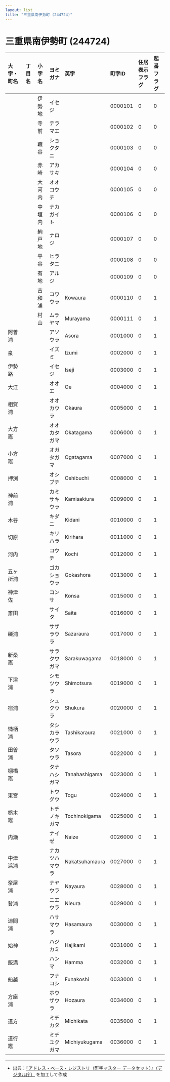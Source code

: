 ```yaml
---
layout: list
title: "三重県南伊勢町 (244724)"
---
```


# 三重県南伊勢町 (244724)

| 大字・町名 | 丁目名 | 小字名 | ヨミガナ | 英字 | 町字ID | 住居表示フラグ | 起番フラグ |
|:---|:---|:---|:---|:---|:---|:---|:---|
|  |  | 伊勢地 |   イセジ |  | 0000101 | 0 | 0 |
|  |  | 寺前 |   テラマエ |  | 0000102 | 0 | 0 |
|  |  | 職谷 |   ショクタニ |  | 0000103 | 0 | 0 |
|  |  | 赤崎 |   アカサキ |  | 0000104 | 0 | 0 |
|  |  | 大河内 |   オオコウチ |  | 0000105 | 0 | 0 |
|  |  | 中垣内 |   ナカガイト |  | 0000106 | 0 | 0 |
|  |  | 納戸地 |   ナロジ |  | 0000107 | 0 | 0 |
|  |  | 平谷 |   ヒラタニ |  | 0000108 | 0 | 0 |
|  |  | 有地 |   アルジ |  | 0000109 | 0 | 0 |
|  |  | 古和浦 |   コワウラ | Kowaura | 0000110 | 0 | 1 |
|  |  | 村山 |   ムラヤマ | Murayama | 0000111 | 0 | 1 |
| 阿曽浦 |  |  | アソウラ   | Asora | 0001000 | 0 | 1 |
| 泉 |  |  | イズミ   | Izumi | 0002000 | 0 | 1 |
| 伊勢路 |  |  | イセジ   | Iseji | 0003000 | 0 | 1 |
| 大江 |  |  | オオエ   | Oe | 0004000 | 0 | 1 |
| 相賀浦 |  |  | オオカウラ   | Okaura | 0005000 | 0 | 1 |
| 大方竈 |  |  | オオカタガマ   | Okatagama | 0006000 | 0 | 1 |
| 小方竈 |  |  | オガタガマ   | Ogatagama | 0007000 | 0 | 1 |
| 押渕 |  |  | オシブチ   | Oshibuchi | 0008000 | 0 | 1 |
| 神前浦 |  |  | カミサキウラ   | Kamisakiura | 0009000 | 0 | 1 |
| 木谷 |  |  | キダニ   | Kidani | 0010000 | 0 | 1 |
| 切原 |  |  | キリハラ   | Kirihara | 0011000 | 0 | 1 |
| 河内 |  |  | コウチ   | Kochi | 0012000 | 0 | 1 |
| 五ヶ所浦 |  |  | ゴカショウラ   | Gokashora | 0013000 | 0 | 1 |
| 神津佐 |  |  | コンサ   | Konsa | 0015000 | 0 | 1 |
| 斎田 |  |  | サイタ   | Saita | 0016000 | 0 | 1 |
| 礫浦 |  |  | サザラウラ   | Sazaraura | 0017000 | 0 | 1 |
| 新桑竈 |  |  | サラクワガマ   | Sarakuwagama | 0018000 | 0 | 1 |
| 下津浦 |  |  | シモツウラ   | Shimotsura | 0019000 | 0 | 1 |
| 宿浦 |  |  | シュクウラ   | Shukura | 0020000 | 0 | 1 |
| 慥柄浦 |  |  | タシカラウラ   | Tashikaraura | 0021000 | 0 | 1 |
| 田曽浦 |  |  | タソウラ   | Tasora | 0022000 | 0 | 1 |
| 棚橋竈 |  |  | タナハシガマ   | Tanahashigama | 0023000 | 0 | 1 |
| 東宮 |  |  | トウグウ   | Togu | 0024000 | 0 | 1 |
| 栃木竈 |  |  | トチノキガマ   | Tochinokigama | 0025000 | 0 | 1 |
| 内瀬 |  |  | ナイゼ   | Naize | 0026000 | 0 | 1 |
| 中津浜浦 |  |  | ナカツハマウラ   | Nakatsuhamaura | 0027000 | 0 | 1 |
| 奈屋浦 |  |  | ナヤウラ   | Nayaura | 0028000 | 0 | 1 |
| 贄浦 |  |  | ニエウラ   | Nieura | 0029000 | 0 | 1 |
| 迫間浦 |  |  | ハサマウラ   | Hasamaura | 0030000 | 0 | 1 |
| 始神 |  |  | ハジカミ   | Hajikami | 0031000 | 0 | 1 |
| 飯満 |  |  | ハンマ   | Hamma | 0032000 | 0 | 1 |
| 船越 |  |  | フナコシ   | Funakoshi | 0033000 | 0 | 1 |
| 方座浦 |  |  | ホウザウラ   | Hozaura | 0034000 | 0 | 1 |
| 道方 |  |  | ミチカタ   | Michikata | 0035000 | 0 | 1 |
| 道行竈 |  |  | ミチユクガマ   | Michiyukugama | 0036000 | 0 | 1 |

---

- 出典：[「アドレス・ベース・レジストリ（町字マスター データセット）』（デジタル庁）](https://www.digital.go.jp/policies/base_registry_address/) を加工して作成